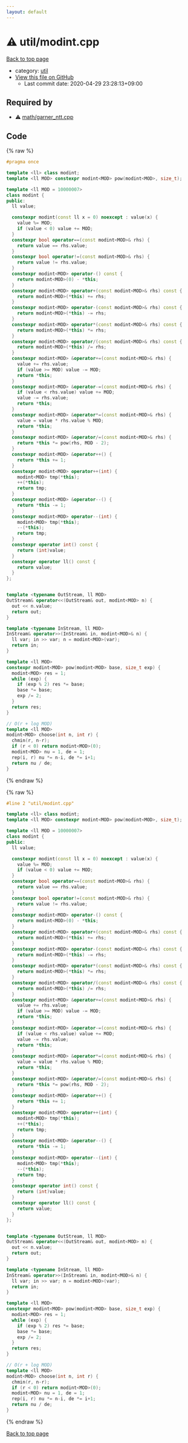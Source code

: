 ```yaml
---
layout: default
---
```


<!-- mathjax config similar to math.stackexchange -->
<script type="text/javascript" async
  src="https://cdnjs.cloudflare.com/ajax/libs/mathjax/2.7.5/MathJax.js?config=TeX-MML-AM_CHTML">
</script>
<script type="text/x-mathjax-config">
  MathJax.Hub.Config({
    TeX: { equationNumbers: { autoNumber: "AMS" }},
    tex2jax: {
      inlineMath: [ ['$','$'] ],
      processEscapes: true
    },
    "HTML-CSS": { matchFontHeight: false },
    displayAlign: "left",
    displayIndent: "2em"
  });
</script>

<script type="text/javascript" src="https://cdnjs.cloudflare.com/ajax/libs/jquery/3.4.1/jquery.min.js"></script>
<script src="https://cdn.jsdelivr.net/npm/jquery-balloon-js@1.1.2/jquery.balloon.min.js" integrity="sha256-ZEYs9VrgAeNuPvs15E39OsyOJaIkXEEt10fzxJ20+2I=" crossorigin="anonymous"></script>
<script type="text/javascript" src="../../assets/js/copy-button.js"></script>
<link rel="stylesheet" href="../../assets/css/copy-button.css" />


# :warning: util/modint.cpp

<a href="../../index.html">Back to top page</a>

* category: <a href="../../index.html#05c7e24700502a079cdd88012b5a76d3">util</a>
* <a href="{{ site.github.repository_url }}/blob/master/util/modint.cpp">View this file on GitHub</a>
    - Last commit date: 2020-04-29 23:28:13+09:00




## Required by

* :warning: <a href="../math/garner_ntt.cpp.html">math/garner_ntt.cpp</a>


## Code

<a id="unbundled"></a>
{% raw %}
```cpp
#pragma once

template <ll> class modint;
template <ll MOD> constexpr modint<MOD> pow(modint<MOD>, size_t);

template <ll MOD = 10000007>
class modint {
public:
  ll value;

  constexpr modint(const ll x = 0) noexcept : value(x) {
    value %= MOD;
    if (value < 0) value += MOD;
  }
  constexpr bool operator==(const modint<MOD>& rhs) {
    return value == rhs.value;
  }
  constexpr bool operator!=(const modint<MOD>& rhs) {
    return value != rhs.value;
  }
  constexpr modint<MOD> operator-() const {
    return modint<MOD>(0) - *this;
  }
  constexpr modint<MOD> operator+(const modint<MOD>& rhs) const {
    return modint<MOD>(*this) += rhs;
  }
  constexpr modint<MOD> operator-(const modint<MOD>& rhs) const {
    return modint<MOD>(*this) -= rhs;
  }
  constexpr modint<MOD> operator*(const modint<MOD>& rhs) const {
    return modint<MOD>(*this) *= rhs;
  }
  constexpr modint<MOD> operator/(const modint<MOD>& rhs) const {
    return modint<MOD>(*this) /= rhs;
  }
  constexpr modint<MOD> &operator+=(const modint<MOD>& rhs) {
    value += rhs.value;
    if (value >= MOD) value -= MOD;
    return *this;
  }
  constexpr modint<MOD> &operator-=(const modint<MOD>& rhs) {
    if (value < rhs.value) value += MOD;
    value -= rhs.value;
    return *this;
  }
  constexpr modint<MOD> &operator*=(const modint<MOD>& rhs) {
    value = value * rhs.value % MOD;
    return *this;
  }
  constexpr modint<MOD> &operator/=(const modint<MOD>& rhs) {
    return *this *= pow(rhs, MOD - 2);
  }
  constexpr modint<MOD> &operator++() {
    return *this += 1;
  }
  constexpr modint<MOD> operator++(int) {
    modint<MOD> tmp(*this);
    ++(*this);
    return tmp;
  }
  constexpr modint<MOD> &operator--() {
    return *this -= 1;
  }
  constexpr modint<MOD> operator--(int) {
    modint<MOD> tmp(*this);
    --(*this);
    return tmp;
  }
  constexpr operator int() const {
    return (int)value;
  }
  constexpr operator ll() const {
    return value;
  }
};


template <typename OutStream, ll MOD>
OutStream& operator<<(OutStream& out, modint<MOD> n) {
  out << n.value;
  return out;
}

template <typename InStream, ll MOD>
InStream& operator>>(InStream& in, modint<MOD>& n) {
  ll var; in >> var; n = modint<MOD>(var);
  return in;
}

template <ll MOD>
constexpr modint<MOD> pow(modint<MOD> base, size_t exp) {
  modint<MOD> res = 1;
  while (exp) {
    if (exp % 2) res *= base;
    base *= base;
    exp /= 2;
  }
  return res;
}

// O(r + log MOD)
template <ll MOD>
modint<MOD> choose(int n, int r) {
  chmin(r, n-r);
  if (r < 0) return modint<MOD>(0);
  modint<MOD> nu = 1, de = 1;
  rep(i, r) nu *= n-i, de *= i+1;
  return nu / de;
}

```
{% endraw %}

<a id="bundled"></a>
{% raw %}
```cpp
#line 2 "util/modint.cpp"

template <ll> class modint;
template <ll MOD> constexpr modint<MOD> pow(modint<MOD>, size_t);

template <ll MOD = 10000007>
class modint {
public:
  ll value;

  constexpr modint(const ll x = 0) noexcept : value(x) {
    value %= MOD;
    if (value < 0) value += MOD;
  }
  constexpr bool operator==(const modint<MOD>& rhs) {
    return value == rhs.value;
  }
  constexpr bool operator!=(const modint<MOD>& rhs) {
    return value != rhs.value;
  }
  constexpr modint<MOD> operator-() const {
    return modint<MOD>(0) - *this;
  }
  constexpr modint<MOD> operator+(const modint<MOD>& rhs) const {
    return modint<MOD>(*this) += rhs;
  }
  constexpr modint<MOD> operator-(const modint<MOD>& rhs) const {
    return modint<MOD>(*this) -= rhs;
  }
  constexpr modint<MOD> operator*(const modint<MOD>& rhs) const {
    return modint<MOD>(*this) *= rhs;
  }
  constexpr modint<MOD> operator/(const modint<MOD>& rhs) const {
    return modint<MOD>(*this) /= rhs;
  }
  constexpr modint<MOD> &operator+=(const modint<MOD>& rhs) {
    value += rhs.value;
    if (value >= MOD) value -= MOD;
    return *this;
  }
  constexpr modint<MOD> &operator-=(const modint<MOD>& rhs) {
    if (value < rhs.value) value += MOD;
    value -= rhs.value;
    return *this;
  }
  constexpr modint<MOD> &operator*=(const modint<MOD>& rhs) {
    value = value * rhs.value % MOD;
    return *this;
  }
  constexpr modint<MOD> &operator/=(const modint<MOD>& rhs) {
    return *this *= pow(rhs, MOD - 2);
  }
  constexpr modint<MOD> &operator++() {
    return *this += 1;
  }
  constexpr modint<MOD> operator++(int) {
    modint<MOD> tmp(*this);
    ++(*this);
    return tmp;
  }
  constexpr modint<MOD> &operator--() {
    return *this -= 1;
  }
  constexpr modint<MOD> operator--(int) {
    modint<MOD> tmp(*this);
    --(*this);
    return tmp;
  }
  constexpr operator int() const {
    return (int)value;
  }
  constexpr operator ll() const {
    return value;
  }
};


template <typename OutStream, ll MOD>
OutStream& operator<<(OutStream& out, modint<MOD> n) {
  out << n.value;
  return out;
}

template <typename InStream, ll MOD>
InStream& operator>>(InStream& in, modint<MOD>& n) {
  ll var; in >> var; n = modint<MOD>(var);
  return in;
}

template <ll MOD>
constexpr modint<MOD> pow(modint<MOD> base, size_t exp) {
  modint<MOD> res = 1;
  while (exp) {
    if (exp % 2) res *= base;
    base *= base;
    exp /= 2;
  }
  return res;
}

// O(r + log MOD)
template <ll MOD>
modint<MOD> choose(int n, int r) {
  chmin(r, n-r);
  if (r < 0) return modint<MOD>(0);
  modint<MOD> nu = 1, de = 1;
  rep(i, r) nu *= n-i, de *= i+1;
  return nu / de;
}

```
{% endraw %}

<a href="../../index.html">Back to top page</a>

